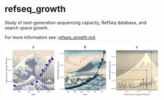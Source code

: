 # refseq_growth

Study of next-generation sequencing capacity, RefSeq database, and search space growth.

For more information see: [refseq_growth.md](refseq_growth.md).

![Hokusai_Triptych](imgs/hokusai_triptych.png)